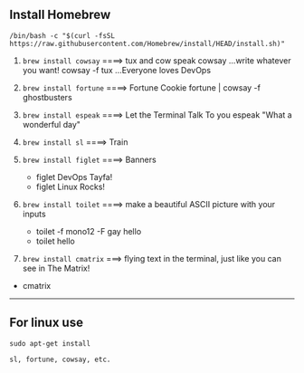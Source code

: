 ## Install Homebrew

```
/bin/bash -c "$(curl -fsSL https://raw.githubusercontent.com/Homebrew/install/HEAD/install.sh)"
```


1. `brew install cowsay`    ====> tux and cow speak
cowsay ...write whatever you want!
cowsay -f tux …Everyone loves DevOps

2. `brew install fortune`      ====> Fortune Cookie
fortune | cowsay -f ghostbusters


3. `brew install espeak`       ====> Let the Terminal Talk To you
espeak "What a wonderful day"


4. `brew install sl`   ====> Train

5. `brew install figlet`  ====> Banners
	- figlet DevOps Tayfa!
	- figlet Linux Rocks!

6. `brew install toilet` ====>  make a beautiful ASCII picture with your inputs
	- toilet -f mono12 -F gay hello
	- toilet hello


7. `brew install cmatrix` ===>  flying text in the terminal, just like you can see in The Matrix!
- cmatrix

-----------

## For linux use 

`sudo apt-get install` 
```
sl, fortune, cowsay, etc.
``` 
